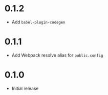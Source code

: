 # 0.1.2

- Add `babel-plugin-codegen`

# 0.1.1

- Add Webpack resolve alias for `public.config`

# 0.1.0

- Initial release
